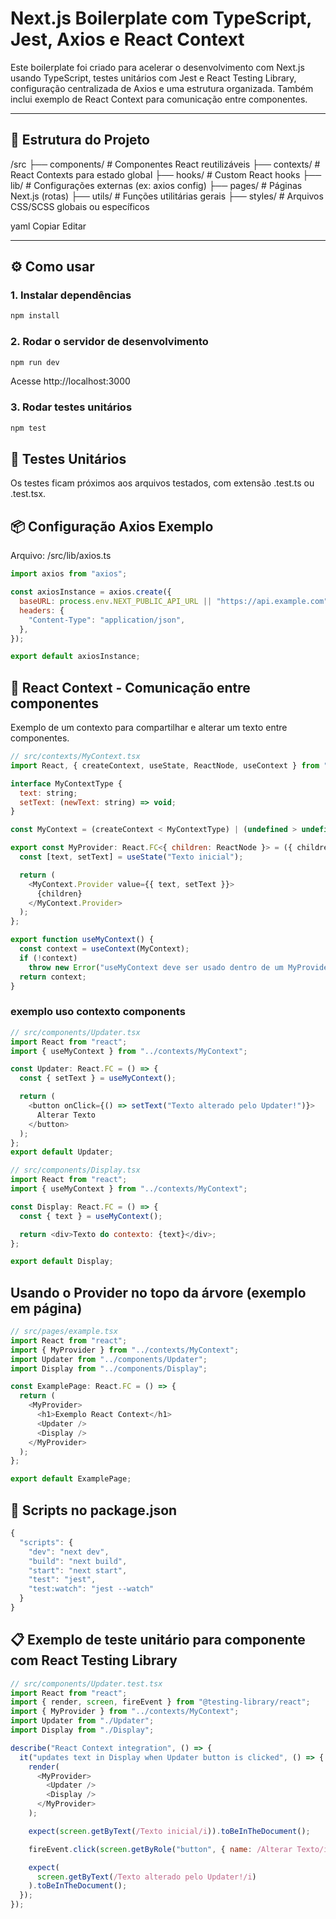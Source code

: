 # Next.js Boilerplate com TypeScript, Jest, Axios e React Context

Este boilerplate foi criado para acelerar o desenvolvimento com Next.js usando TypeScript, testes unitários com Jest e React Testing Library, configuração centralizada de Axios e uma estrutura organizada. Também inclui exemplo de React Context para comunicação entre componentes.

---

## 📁 Estrutura do Projeto

/src
├── components/ # Componentes React reutilizáveis
├── contexts/ # React Contexts para estado global
├── hooks/ # Custom React hooks
├── lib/ # Configurações externas (ex: axios config)
├── pages/ # Páginas Next.js (rotas)
├── utils/ # Funções utilitárias gerais
├── styles/ # Arquivos CSS/SCSS globais ou específicos

yaml
Copiar
Editar

---

## ⚙️ Como usar

### 1. Instalar dependências

```bash
npm install
```

### 2. Rodar o servidor de desenvolvimento

```bash
npm run dev
```

Acesse http://localhost:3000

### 3. Rodar testes unitários

```bash
npm test
```

## 🧪 Testes Unitários

Os testes ficam próximos aos arquivos testados, com extensão .test.ts ou .test.tsx.

## 📦 Configuração Axios Exemplo

Arquivo: /src/lib/axios.ts

```js
import axios from "axios";

const axiosInstance = axios.create({
  baseURL: process.env.NEXT_PUBLIC_API_URL || "https://api.example.com",
  headers: {
    "Content-Type": "application/json",
  },
});

export default axiosInstance;
```

## 🔄 React Context - Comunicação entre componentes

Exemplo de um contexto para compartilhar e alterar um texto entre componentes.

```js
// src/contexts/MyContext.tsx
import React, { createContext, useState, ReactNode, useContext } from "react";

interface MyContextType {
  text: string;
  setText: (newText: string) => void;
}

const MyContext = (createContext < MyContextType) | (undefined > undefined);

export const MyProvider: React.FC<{ children: ReactNode }> = ({ children }) => {
  const [text, setText] = useState("Texto inicial");

  return (
    <MyContext.Provider value={{ text, setText }}>
      {children}
    </MyContext.Provider>
  );
};

export function useMyContext() {
  const context = useContext(MyContext);
  if (!context)
    throw new Error("useMyContext deve ser usado dentro de um MyProvider");
  return context;
}
```

### exemplo uso contexto components

```js
// src/components/Updater.tsx
import React from "react";
import { useMyContext } from "../contexts/MyContext";

const Updater: React.FC = () => {
  const { setText } = useMyContext();

  return (
    <button onClick={() => setText("Texto alterado pelo Updater!")}>
      Alterar Texto
    </button>
  );
};
export default Updater;
```

```js
// src/components/Display.tsx
import React from "react";
import { useMyContext } from "../contexts/MyContext";

const Display: React.FC = () => {
  const { text } = useMyContext();

  return <div>Texto do contexto: {text}</div>;
};

export default Display;
```

## Usando o Provider no topo da árvore (exemplo em página)

```js
// src/pages/example.tsx
import React from "react";
import { MyProvider } from "../contexts/MyContext";
import Updater from "../components/Updater";
import Display from "../components/Display";

const ExamplePage: React.FC = () => {
  return (
    <MyProvider>
      <h1>Exemplo React Context</h1>
      <Updater />
      <Display />
    </MyProvider>
  );
};

export default ExamplePage;
```

## 📑 Scripts no package.json

```js
{
  "scripts": {
    "dev": "next dev",
    "build": "next build",
    "start": "next start",
    "test": "jest",
    "test:watch": "jest --watch"
  }
}
```

## 📋 Exemplo de teste unitário para componente com React Testing Library

```js
// src/components/Updater.test.tsx
import React from "react";
import { render, screen, fireEvent } from "@testing-library/react";
import { MyProvider } from "../contexts/MyContext";
import Updater from "./Updater";
import Display from "./Display";

describe("React Context integration", () => {
  it("updates text in Display when Updater button is clicked", () => {
    render(
      <MyProvider>
        <Updater />
        <Display />
      </MyProvider>
    );

    expect(screen.getByText(/Texto inicial/i)).toBeInTheDocument();

    fireEvent.click(screen.getByRole("button", { name: /Alterar Texto/i }));

    expect(
      screen.getByText(/Texto alterado pelo Updater!/i)
    ).toBeInTheDocument();
  });
});
```
